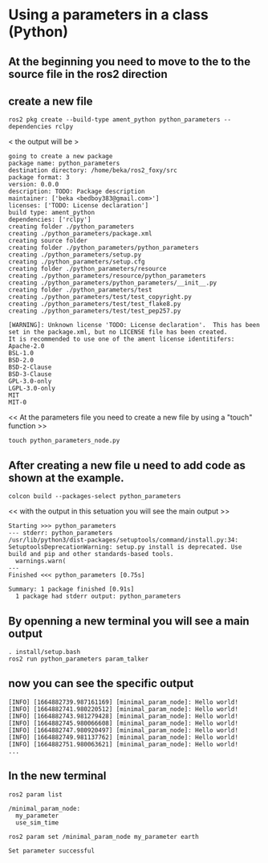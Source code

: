 # Using a parameters in a class (Python)
## At the beginning you need to move to the to the source file in the ros2 direction
## create a new file 
```
ros2 pkg create --build-type ament_python python_parameters --dependencies rclpy
```
< the output will be >
```
going to create a new package
package name: python_parameters
destination directory: /home/beka/ros2_foxy/src
package format: 3
version: 0.0.0
description: TODO: Package description
maintainer: ['beka <bedboy383@gmail.com>']
licenses: ['TODO: License declaration']
build type: ament_python
dependencies: ['rclpy']
creating folder ./python_parameters
creating ./python_parameters/package.xml
creating source folder
creating folder ./python_parameters/python_parameters
creating ./python_parameters/setup.py
creating ./python_parameters/setup.cfg
creating folder ./python_parameters/resource
creating ./python_parameters/resource/python_parameters
creating ./python_parameters/python_parameters/__init__.py
creating folder ./python_parameters/test
creating ./python_parameters/test/test_copyright.py
creating ./python_parameters/test/test_flake8.py
creating ./python_parameters/test/test_pep257.py

[WARNING]: Unknown license 'TODO: License declaration'.  This has been set in the package.xml, but no LICENSE file has been created.
It is recommended to use one of the ament license identitifers:
Apache-2.0
BSL-1.0
BSD-2.0
BSD-2-Clause
BSD-3-Clause
GPL-3.0-only
LGPL-3.0-only
MIT
MIT-0
```
<< At the parameters file you need to create a new file by using a "touch" function >>
```
touch python_parameters_node.py
```
## After creating a new file u need to add code as shown at the example.
```
colcon build --packages-select python_parameters
```
<< with the output in this setuation you will see the main output >>

```
Starting >>> python_parameters
--- stderr: python_parameters                   
/usr/lib/python3/dist-packages/setuptools/command/install.py:34: SetuptoolsDeprecationWarning: setup.py install is deprecated. Use build and pip and other standards-based tools.
  warnings.warn(
---
Finished <<< python_parameters [0.75s]

Summary: 1 package finished [0.91s]
  1 package had stderr output: python_parameters
```
## By openning a new terminal you will see a main output
```
. install/setup.bash
ros2 run python_parameters param_talker
```
## now you can see the specific output

```
[INFO] [1664882739.987161169] [minimal_param_node]: Hello world!
[INFO] [1664882741.980220512] [minimal_param_node]: Hello world!
[INFO] [1664882743.981279428] [minimal_param_node]: Hello world!
[INFO] [1664882745.980066608] [minimal_param_node]: Hello world!
[INFO] [1664882747.980920497] [minimal_param_node]: Hello world!
[INFO] [1664882749.981137762] [minimal_param_node]: Hello world!
[INFO] [1664882751.980063621] [minimal_param_node]: Hello world!
...
```

## In the new terminal
```
ros2 param list
```
```
/minimal_param_node:
  my_parameter
  use_sim_time
```
```
ros2 param set /minimal_param_node my_parameter earth
```
```
Set parameter successful
```

